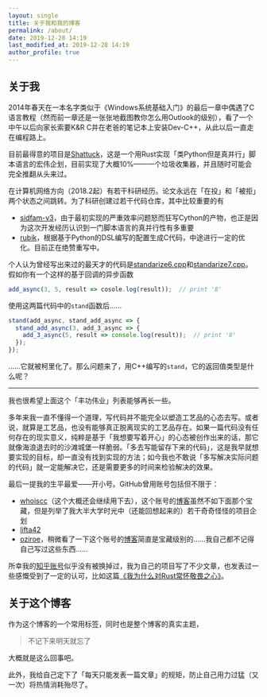 ```yaml
---
layout: single
title: 关于我和我的博客
permalink: /about/
date: 2019-12-28 14:19
last_modified_at: 2019-12-28 14:19
author_profile: true
---
```


## 关于我

2014年春天在一本名字类似于《Windows系统基础入门》的最后一章中偶遇了C语言教程（然而前一章还是一张张地截图教你怎么用Outlook的级别），看了一个中午以后向家长索要K&R C并在老爸的笔记本上安装Dev-C++，从此以后一直走在编程路上。

目前最得意的项目是[Shattuck](https://github.com/whoiscc/shattuck)，这是一个用Rust实现「类Python但是真并行」脚本语言的宏伟企划，目前实现了大概10%——一个垃圾收集器，并且随时可能会完全推翻从头来过。

在计算机网络方向（2018.2起）有若干科研经历。论文永远在「在投」和「被拒」两个状态之间跳转。为了科研创建过若干代码仓库，其中比较重要的有
* [sidfam-v3](https://github.com/whoiscc/sidfam-v3)，由于最初实现的严重效率问题怒而狂写Cython的产物，也正是因为这次开发经历认识到一门脚本语言的真并行性有多重要
* [rubik](https://github.com/ants-xjtu/rubik)，根据基于Python的DSL编写的配置生成C代码，中途进行一定的优化。目前正在绝赞重写中。

个人认为曾经写出来过的最天才的代码是[standarize6.cpp](https://github.com/lifta42/lib-never/blob/dev/proof/standarize6.cpp)和[standarize7.cpp](https://github.com/lifta42/lib-never/blob/dev/proof/standarize7.cpp)。假如你有一个这样的基于回调的异步函数

```js
add_async(3, 5, result => cosole.log(result));  // print '8'
```

使用这两篇代码中的`stand`函数后……

```js
stand(add_async, stand_add_async => {
  stand_add_async(3, add_3_async => {
    add_3_async(5, result => console.log(result));  // print '8'
  });
});
```

……它就被柯里化了。那么问题来了，用C++编写的`stand`，它的返回值类型是什么呢？

----

我也很希望上面这个「丰功伟业」列表能够再长一些。

多年来我一直不懂得一个道理，写代码并不能完全以塑造工艺品的心态去写。或者说，就算是工艺品，也没有能够真正脱离现实的工艺品存在。如果一篇代码没有任何存在的现实意义，纯粹是基于「我想要写着开心」的心态被创作出来的话，那它就像海浪退去时的沙滩城堡一样脆弱。「多去写能留存下来的代码」，这是我早就想要实现的目标，却一直没有找到实现的方法；如今我也不敢说「多写解决实际问题的代码」就一定能解决它，还是需要更多的时间来检验解决的效果。

最后一提我的生平最爱——开小号。GitHub曾用账号包括但不限于：
* [whoiscc](https://github.com/whoiscc)（这个大概还会继续用下去），这个账号的[博客](https://whoiscc.github.io)虽然不如下面那个宝藏，但是列举了我大半大学时光中（还能回想起来的）若干奇奇怪怪的项目企划
* [lifta42](https://github.com/lifta42)
* [oziroe](https://github.com/oziroe)，稍微看了一下这个账号的[博客](https://oziroe.github.io)简直是宝藏级别的……我自己都不记得自己写过这些东西……

所幸我的[知乎账号](https://www.zhihu.com/people/cowsay/activities)似乎没有被换掉过，我为自己的项目写了不少文章，也发表过一些感慨受到了一定的认可，比如这篇[《我为什么对Rust常怀敬畏之心》](https://zhuanlan.zhihu.com/p/88478551)。

## 关于这个博客

作为这个博客的一个常用标签，同时也是整个博客的真实主题，

> 不记下来明天就忘了

大概就是这么回事吧。

此外，我给自己定下了「每天只能发表一篇文章」的规矩，防止自己用力过猛（又一次）将热情消耗殆尽了。
